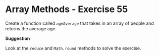 # Array Methods - Exercise 55

Create a function called `ageAverage` that takes in an array of people and returns the average age.

**Suggestion**

Look at the `reduce` and `Math.round` methods to solve the exercise.
